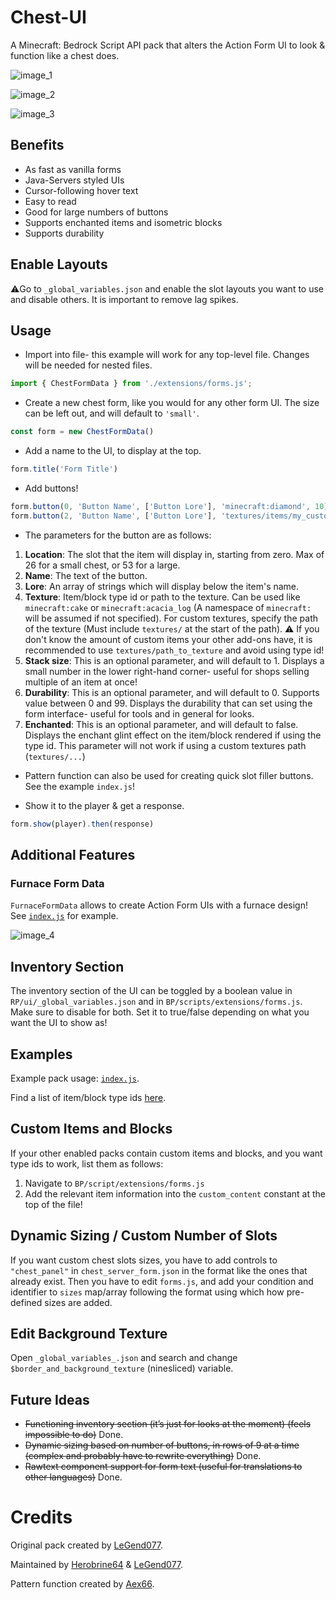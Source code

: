 # Chest-UI

A Minecraft: Bedrock Script API pack that alters the Action Form UI to look & function like a chest does.

![image_1](https://github.com/Herobrine643928/Chest-UI/assets/94234093/e8959623-7806-430d-b35c-184f4818e914)

![image_2](https://github.com/Herobrine643928/Chest-UI/assets/94234093/2ae6b3d8-535e-4164-8073-cabd92ac3d11)

![image_3](https://github.com/Herobrine643928/Chest-UI/assets/94234093/474ad660-d4f8-4280-9403-d1920efada77)

## Benefits

- As fast as vanilla forms
- Java-Servers styled UIs
- Cursor-following hover text
- Easy to read
- Good for large numbers of buttons
- Supports enchanted items and isometric blocks
- Supports durability

## Enable Layouts

⚠️Go to `_global_variables.json` and enable the slot layouts you want to use and disable others. It is important to remove lag spikes.

## Usage
- Import into file- this example will work for any top-level file. Changes will be needed for nested files.
```js
import { ChestFormData } from './extensions/forms.js';
```

- Create a new chest form, like you would for any other form UI. The size can be left out, and will default to `'small'`.
```js
const form = new ChestFormData()
```

- Add a name to the UI, to display at the top.
```js
form.title('Form Title')
```
- Add buttons!
```js
form.button(0, 'Button Name', ['Button Lore'], 'minecraft:diamond', 10)
form.button(2, 'Button Name', ['Button Lore'], 'textures/items/my_custom_item', 6, 60)
```
- The parameters for the button are as follows:
1. **Location**: The slot that the item will display in, starting from zero. Max of 26 for a small chest, or 53 for a large.
2. **Name**: The text of the button.
3. **Lore**: An array of strings which will display below the item's name.
4. **Texture**: Item/block type id or path to the texture. Can be used like `minecraft:cake` or `minecraft:acacia_log` (A namespace of `minecraft:` will be assumed if not specified). For custom textures, specify the path of the texture (Must include `textures/` at the start of the path). ⚠️ If you don't know the amount of custom items your other add-ons have, it is recommended to use `textures/path_to_texture` and avoid using type id!
5. **Stack size**: This is an optional parameter, and will default to 1. Displays a small number in the lower right-hand corner- useful for shops selling multiple of an item at once!
6. **Durability**: This is an optional parameter, and will default to 0. Supports value between 0 and 99. Displays the durability that can set using the form interface- useful for tools and in general for looks.
7. **Enchanted**: This is an optional parameter, and will default to false. Displays the enchant glint effect on the item/block rendered if using the type id. This parameter will not work if using a custom textures path (`textures/...`)

- Pattern function can also be used for creating quick slot filler buttons. See the example `index.js`!

- Show it to the player & get a response.
```js
form.show(player).then(response)
```

## Additional Features

### Furnace Form Data
`FurnaceFormData` allows to create Action Form UIs with a furnace design!
See [`index.js`](https://github.com/Herobrine643928/Chest-UI/blob/main/BP/scripts/index.js) for example.

![image_4](https://github.com/user-attachments/assets/fabb287c-2795-4a21-8323-a8ff2a938ac8)

## Inventory Section
The inventory section of the UI can be toggled by a boolean value in `RP/ui/_global_variables.json` and in `BP/scripts/extensions/forms.js`. Make sure to disable for both.
Set it to true/false depending on what you want the UI to show as!

## Examples
Example pack usage: [`index.js`](https://github.com/Herobrine643928/Chest-UI/blob/main/BP/scripts/index.js).

Find a list of item/block type ids [here](https://learn.microsoft.com/en-us/minecraft/creator/reference/content/addonsreference/examples/addonitems).

## Custom Items and Blocks
If your other enabled packs contain custom items and blocks, and you want type ids to work, list them as follows:
1. Navigate to `BP/script/extensions/forms.js`
2. Add the relevant item information into the `custom_content` constant at the top of the file!

## Dynamic Sizing / Custom Number of Slots

If you want custom chest slots sizes, you have to add controls to `"chest_panel"` in `chest_server_form.json` in the format like the ones that already exist. Then you have to edit `forms.js`, and add your condition and identifier to `sizes` map/array following the format using which how pre-defined sizes are added.

## Edit Background Texture

Open `_global_variables_.json` and search and change `$border_and_background_texture` (ninesliced) variable.

## Future Ideas

- ~~Functioning inventory section (it’s just for looks at the moment) (feels impossible to do)~~ Done.
- ~~Dynamic sizing based on number of buttons, in rows of 9 at a time (complex and probably have to rewrite everything)~~ Done.
- ~~Rawtext component support for form text (useful for translations to other languages)~~ Done.

# Credits

Original pack created by [LeGend077](https://github.com/LeGend077).

Maintained by [Herobrine64](https://discord.com/users/330740982117302283) & [LeGend077](https://discord.com/users/695712100072292482).

Pattern function created by [Aex66](https://github.com/Aex66).
